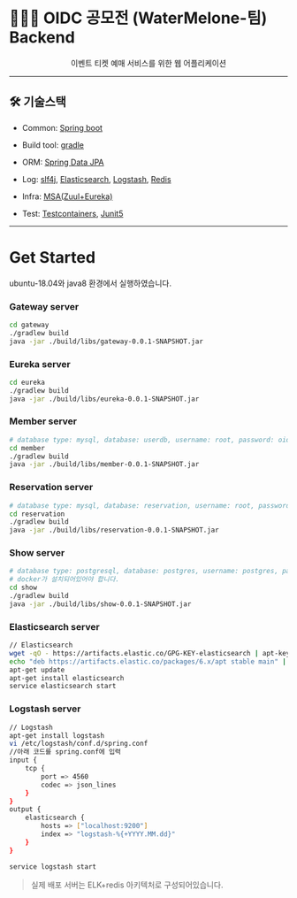 # 👨‍👧‍👧 OIDC 공모전 (WaterMelone-팀) Backend

<div align="center"> 
이벤트 티켓 예매 서비스를 위한 웹 어플리케이션
</div>

---

## 🛠 기술스택

- Common: [Spring boot](https://www.typescriptlang.org/)

- Build tool: [gradle](https://gradle.org/)

- ORM: [Spring Data JPA](https://spring.io/projects/spring-data-jpa)

- Log: [slf4j](http://www.slf4j.org/), [Elasticsearch](https://www.elastic.co/kr/products/elasticsearch), [Logstash](https://www.elastic.co/kr/products/logstash), [Redis](https://redis.io/)

- Infra: [MSA(Zuul+Eureka)](https://medium.com/@yesesyo/%EA%B0%80%EB%B3%8D%EA%B2%8C-%EB%A7%88%EC%9D%B4%ED%81%AC%EB%A1%9C%EC%84%9C%EB%B9%84%EC%8A%A4-%EA%B5%AC%EC%B6%95%ED%95%B4%EB%B3%B4%EA%B8%B0-2-6b417aedaec)

- Test: [Testcontainers](https://testcontainers.org/), [Junit5](https://junit.org/junit5/docs/current/user-guide/)

---

# Get Started

ubuntu-18.04와 java8 환경에서 실행하였습니다.

### Gateway server
```bash
cd gateway
./gradlew build
java -jar ./build/libs/gateway-0.0.1-SNAPSHOT.jar
```

### Eureka server
```bash
cd eureka
./gradlew build
java -jar ./build/libs/eureka-0.0.1-SNAPSHOT.jar
```

### Member server
```bash
# database type: mysql, database: userdb, username: root, password: oidc2020
cd member
./gradlew build
java -jar ./build/libs/member-0.0.1-SNAPSHOT.jar
```

### Reservation server
```bash
# database type: mysql, database: reservation, username: root, password: oidc2020
cd reservation
./gradlew build
java -jar ./build/libs/reservation-0.0.1-SNAPSHOT.jar
```

### Show server
```bash
# database type: postgresql, database: postgres, username: postgres, password: oidc2020
# docker가 설치되어있어야 합니다.
cd show
./gradlew build
java -jar ./build/libs/show-0.0.1-SNAPSHOT.jar
```

### Elasticsearch server
```bash
// Elasticsearch
wget -qO - https://artifacts.elastic.co/GPG-KEY-elasticsearch | apt-key add -
echo "deb https://artifacts.elastic.co/packages/6.x/apt stable main" | tee -a /etc/apt/sources.list.d/elastic-6.x.list
apt-get update
apt-get install elasticsearch
service elasticsearch start
```
### Logstash server
```bash
// Logstash
apt-get install logstash
vi /etc/logstash/conf.d/spring.conf
//아래 코드를 spring.conf에 입력
input {
    tcp {
        port => 4560
        codec => json_lines
    }
}
output {
    elasticsearch {
        hosts => ["localhost:9200"]    
        index => "logstash-%{+YYYY.MM.dd}"
    }
}

service logstash start
```
> 실제 배포 서버는 ELK+redis 아키텍처로 구성되어있습니다.